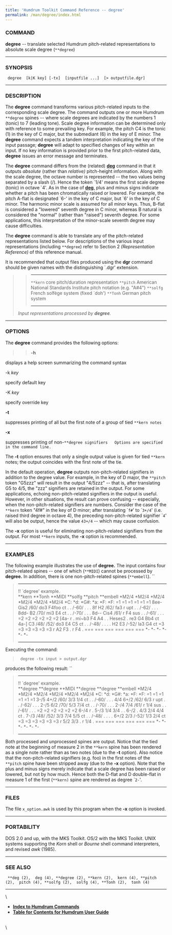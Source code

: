 ```yaml
---
title: 'Humdrum Toolkit Command Reference -- degree'
permalink: /man/degree/index.html
---
```


### COMMAND

**degree** \-- translate selected Humdrum pitch-related representations
to absolute scale degree (`**degree`)

------------------------------------------------------------------------

### SYNOPSIS

` degree  [k|K key] [-tx]  [inputfile ...]  [> outputfile.dgr]`

------------------------------------------------------------------------

### DESCRIPTION

The **degree** command transforms various pitch-related inputs to the
corresponding scale degree. The command outputs one or more Humdrum
`**degree` spines \-- where scale degrees are indicated by the numbers 1
(tonic) to 7 (leading tone). Scale degree information can be determined
only with reference to some prevailing key. For example, the pitch C4 is
the tonic (1) in the key of C major, but the submediant (6) in the key
of E minor. The **degree** command expects a tandem interpretation
indicating the key of the input passage; **degree** will adapt to
specified changes of key within an input. If no key information is
provided prior to the first pitch-related data, **degree** issues an
error message and terminates.

The **degree** command differs from the (related) [**deg**](deg.html)
command in that it outputs *absolute* (rather than *relative)*
pitch-height information. Along with the scale degree, the octave number
is represented \-- the two values being separated by a slash (/). Hence
the token \`1/4\' means the first scale degree (tonic) in octave \`4\'.
As in the case of [**deg**,](deg.html) plus and minus signs indicate
whether a pitch has been chromatically raised or lowered. For example,
the pitch A-flat is designated \`6-\' in the key of C major, but \`6\'
in the key of C minor. The harmonic minor scale is assumed for all minor
keys. Thus, B-flat is considered a \"lowered\" seventh degree in C
minor, whereas B natural is considered the \"normal\" (rather than
\"raised\") seventh degree. For some applications, this interpretation
of the minor-scale seventh degree may cause difficulties.

The **degree** command is able to translate any of the pitch-related
representations listed below. For descriptions of the various input
representations (including `**degree`) refer to Section 2
*(Representation Reference)* of this reference manual.

It is recommended that output files produced using the **dgr** command
should be given names with the distinguishing \`.dgr\' extension.

> >   ----------- ----------------------------------------------------------------------
> >   `**kern`    core pitch/duration representation
> >   `**pitch`   American National Standards Institute pitch notation (e.g. \"A\#4\")
> >   `**solfg`   French solfège system (fixed \`doh\')
> >   `**Tonh`    German pitch system
> >   ----------- ----------------------------------------------------------------------
> >
> *Input representations processed by **degree**.*

------------------------------------------------------------------------

### OPTIONS

The **degree** command provides the following options:

> > **-h**

displays a help screen summarizing the command syntax

-k *key*

specify default key

-K *key*

specify override key

**-t**

suppresses printing of all but the first note of a group of tied
`**kern notes`

**-x**

suppresses printing of
non-`**degree signifiers   Options are specified in the command line. `

The **-t** option ensures that only a single output value is given for
tied `**kern` notes; the output coincides with the first note of the
tie.

In the default operation, **degree** outputs non-pitch-related
signifiers in addition to the degree value. For example, in the key of D
major, the `**pitch` token \"G5zzz\" will result in the output
\"4/5zzz\" \-- that is, after translating G5 to 4/5, the \"zzz\"
signifiers are retained in the output. For some applications, echoing
non-pitch-related signifiers in the output is useful. However, in other
situations, the result can prove confusing \-- especially, when the
non-pitch-related signifiers are numbers. Consider the case of the
`**kern` token \"4f\#\" in the key of D minor; after translating
\``f#`\' to \``3+/4`\' (i.e. raised third degree in octave 4), the
preceding non-pitch-related signifier \``4`\' will also be output, hence
the value `43+/4` \-- which may cause confusion.

The **-x** option is useful for eliminating non-pitch-related signifiers
from the output. For most `**kern` inputs, the **-x** option is
recommended.

------------------------------------------------------------------------

### EXAMPLES

The following example illustrates the use of **degree.** The input
contains four pitch-related spines \-- one of which (`**MIDI`) cannot be
processed by **degree.** In addition, there is one non-pitch-related
spines (`**embell`). ``

>   ------------------------ ---------- ----------- ----------- ----------- ------------
>   !! \`degree\' example.                                                  
>   \*\*kern                 \*\*Tonh   \*\*MIDI    \*\*solfg   \*\*pitch   \*\*embell
>   \*M2/4                   \*M2/4     \*M2/4      \*M2/4      \*M2/4      \*M2/4
>   \*C:                     \*d:       \*G\#:      \*a:        \*F:        \*F:
>   =1                       =1         =1          =1          =1          =1
>   8ee-                     Gis2       /60/        do3         F4foo       ct
>   .                        .          /-60/       .           .           .
>   8f                       H2         /62/        fa3         r           upt
>   .                        .          /-62/       .           .           .
>   8dd-                     B2         /70/        mi3         E4          ct
>   .                        .          /-70/       .           .           .
>   8d\--                    Cis4       /61/        r           F4          sus
>   .                        .          /-61/       .           .           .
>   =2                       =2         =2          =2          =2          =2
>   \[4a-                    r          .           mi\~b3      F4 A4       .
>   .                        Heses2     .           re3         G4 Bb4      ct
>   4a-\]                    C3         /48/ /52/   do3         E4 C5       ct
>   .                        .          /-48/       .           .           .
>   .                        H2 E3      /-52/       la3         G4          ct
>   =3                       =3         =3          =3          =3          =3
>   r                        A2 F3      .           r           F4          .
>   ===                      ===        ===         ===         ===         ===
>   \*-                      \*-        \*-         \*-         \*-         \*-
>   ------------------------ ---------- ----------- ----------- ----------- ------------
>
Executing the command:

> ` degree -tx input > output.dgr`

produces the following result: ``

>   ------------------------ ------------ ----------- ------------ ------------ ------------
>   !! \`degree\' example.                                                      
>   \*\*degree               \*\*degree   \*\*MIDI    \*\*degree   \*\*degree   \*\*embell
>   \*M2/4                   \*M2/4       \*M2/4      \*M2/4       \*M2/4       \*M2/4
>   \*C:                     \*d:         \*G\#:      \*a:         \*F:         \*F:
>   =1                       =1           =1          =1           =1           =1
>   3-/5                     4+/2         /60/        3/3          1/4          ct
>   .                        .            /-60/       .            .            .
>   4/4                      6+/2         /62/        6/3          r            upt
>   .                        .            /-62/       .            .            .
>   2-/5                     6/2          /70/        5/3          7/4          ct
>   .                        .            /-70/       .            .            .
>   2-/4                     7/4          /61/        r            1/4          sus
>   .                        .            /-61/       .            .            .
>   =2                       =2           =2          =2           =2           =2
>   6-/4                     r            .           5-/3         1/4 3/4      .
>   .                        6-/2         .           4/3          2/4 4/4      ct
>   .                        7-/3         /48/ /52/   3/3          7/4 5/5      ct
>   .                        .            /-48/       .            .            .
>   .                        6+/2 2/3     /-52/       1/3          2/4          ct
>   =3                       =3           =3          =3           =3           =3
>   r                        5/2 3/3      .           r            1/4          .
>   ===                      ===          ===         ===          ===          ===
>   \*-                      \*-          \*-         \*-          \*-          \*-
>   ------------------------ ------------ ----------- ------------ ------------ ------------
>
Both processed and unprocessed spines are output. Notice that the tied
note at the beginning of measure 2 in the `**kern` spine has been
rendered as a single note rather than as two notes (due to the **-t**
option). Also notice that the non-pitch-related signifiers (e.g. foo) in
the first notes of the `**pitch` spine have been stripped away (due to
the **-x** option). Note that the plus and minus signs merely indicate
that a scale degree has been raised or lowered, but not by how much.
Hence both the D-flat and D double-flat in measure 1 of the first
(`**kern)` spine are rendered as degree \``2-`\'.

------------------------------------------------------------------------

### FILES

The file `x_option.awk` is used by this program when the **-x** option
is invoked.

------------------------------------------------------------------------

### PORTABILITY

DOS 2.0 and up, with the MKS Toolkit. OS/2 with the MKS Toolkit. UNIX
systems supporting the *Korn* shell or *Bourne* shell command
interpreters, and revised *awk* (1985).

------------------------------------------------------------------------

### SEE ALSO

` **deg (2),  deg (4), **degree (2), **kern (2),  kern (4), **pitch (2),  pitch (4), **solfg (2),  solfg (4), **Tonh (2),  tonh (4)`

------------------------------------------------------------------------

\

-   [**Index to Humdrum Commands**](../commands.toc.html)
-   [**Table for Contents for Humdrum User Guide**](../guide.toc.html)

\
\
